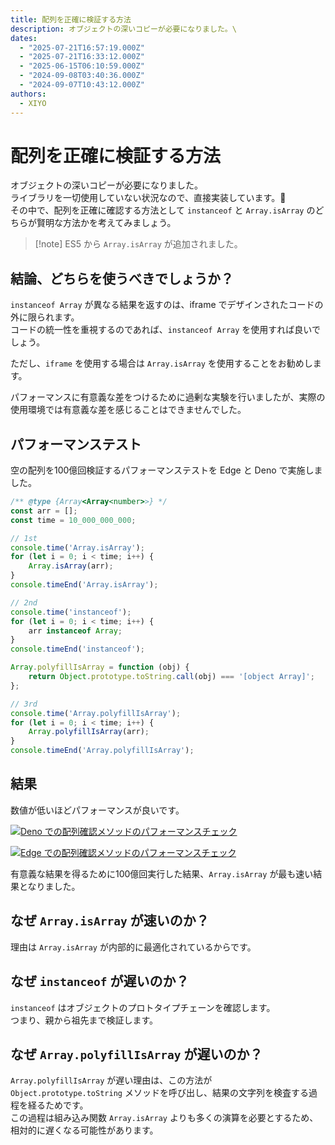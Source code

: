 ```yaml
---
title: 配列を正確に検証する方法
description: オブジェクトの深いコピーが必要になりました。\
dates:
  - "2025-07-21T16:57:19.000Z"
  - "2025-07-21T16:33:12.000Z"
  - "2025-06-15T06:10:59.000Z"
  - "2024-09-08T03:40:36.000Z"
  - "2024-09-07T10:43:12.000Z"
authors:
  - XIYO
---
```

# 配列を正確に検証する方法

オブジェクトの深いコピーが必要になりました。\
ライブラリを一切使用していない状況なので、直接実装しています。🤣\
その中で、配列を正確に確認する方法として `instanceof` と `Array.isArray` のどちらが賢明な方法かを考えてみましょう。

> \[!note]
> ES5 から `Array.isArray` が追加されました。

## 結論、どちらを使うべきでしょうか？

`instanceof Array` が異なる結果を返すのは、iframe でデザインされたコードの外に限られます。\
コードの統一性を重視するのであれば、`instanceof Array` を使用すれば良いでしょう。

ただし、`iframe` を使用する場合は `Array.isArray` を使用することをお勧めします。

パフォーマンスに有意義な差をつけるために過剰な実験を行いましたが、実際の使用環境では有意義な差を感じることはできませんでした。

## パフォーマンステスト

空の配列を100億回検証するパフォーマンステストを Edge と Deno で実施しました。

```javascript
/** @type {Array<Array<number>>} */
const arr = [];
const time = 10_000_000_000;

// 1st
console.time('Array.isArray');
for (let i = 0; i < time; i++) {
	Array.isArray(arr);
}
console.timeEnd('Array.isArray');

// 2nd
console.time('instanceof');
for (let i = 0; i < time; i++) {
	arr instanceof Array;
}
console.timeEnd('instanceof');

Array.polyfillIsArray = function (obj) {
	return Object.prototype.toString.call(obj) === '[object Array]';
};

// 3rd
console.time('Array.polyfillIsArray');
for (let i = 0; i < time; i++) {
	Array.polyfillIsArray(arr);
}
console.timeEnd('Array.polyfillIsArray');
```

## 結果

数値が低いほどパフォーマンスが良いです。

[![Deno での配列確認メソッドのパフォーマンスチェック](https://mermaid.ink/img/pako:eNpFkE9PwzAMxb-K5RNIbdVS_owekIBx4ICEBCeWHbzUXaO1SZWkUqtp3510YSIX51m_9-L4iNLUjBVOs2zJ-nTHnoSGcLzyHYPAZ2tphteW5QE-2TbG9qQlg9KwZm2gyOElwD07gdE5pTQpB5s_b6bcuQpMQpzSzi9-00QdkcF0c6O67v2CbmPUHKMEvk0sR6-Mhu_wFFw5ltcCIYc0fYJVHukdWdgUeXZ3c5tA-Zg9lGUC96usKIstJthzGF3V4bfHhRfoW-5ZYBWuNdnDMv8pcDR68zVriZW3IydozbhvL2IcavK8VrS31GPVUOdCdyD9Y8y_5lp5Yz_ibs8rPv0C4mF0cw?type=png)](https://mermaid.live/edit#pako:eNpFkE9PwzAMxb-K5RNIbdVS_owekIBx4ICEBCeWHbzUXaO1SZWkUqtp3510YSIX51m_9-L4iNLUjBVOs2zJ-nTHnoSGcLzyHYPAZ2tphteW5QE-2TbG9qQlg9KwZm2gyOElwD07gdE5pTQpB5s_b6bcuQpMQpzSzi9-00QdkcF0c6O67v2CbmPUHKMEvk0sR6-Mhu_wFFw5ltcCIYc0fYJVHukdWdgUeXZ3c5tA-Zg9lGUC96usKIstJthzGF3V4bfHhRfoW-5ZYBWuNdnDMv8pcDR68zVriZW3IydozbhvL2IcavK8VrS31GPVUOdCdyD9Y8y_5lp5Yz_ibs8rPv0C4mF0cw)

[![Edge での配列確認メソッドのパフォーマンスチェック](https://mermaid.ink/img/pako:eNpFkMFuwjAMhl_F8gmktipoha2HSWPjsMOkSdtphINJXRrRJihJtVaId18gQ-SS_NGXz7FPKE3FWOIwyoasT3fsSWgIyyvfMgh8sZZGeG1YHuCTbW1sR1oyKA0ra34dW5isqz1PYZbDKjzr2AmMjiGlQTnY_Fsy5a67wCSIlXb-YjJ1zBE5mnasVdu-39BtVI1RJXA9sOy9Mhq-QymYOJZTgZBDmj7DYx7pHVnYzJbZfFEkUDxkxdM8gWWRLfJ8iwl2HJpQVej7dOEF-oY7FliGY0X2cPn_OXDUe_M1aomltz0naE2_b26hP1bk-U3R3lKHZU2tC7dH0j_G3DNXyhv7Ead8Hfb5D6fxd78?type=png)](https://mermaid.live/edit#pako:eNpFkMFuwjAMhl_F8gmktipoha2HSWPjsMOkSdtphINJXRrRJihJtVaId18gQ-SS_NGXz7FPKE3FWOIwyoasT3fsSWgIyyvfMgh8sZZGeG1YHuCTbW1sR1oyKA0ra34dW5isqz1PYZbDKjzr2AmMjiGlQTnY_Fsy5a67wCSIlXb-YjJ1zBE5mnasVdu-39BtVI1RJXA9sOy9Mhq-QymYOJZTgZBDmj7DYx7pHVnYzJbZfFEkUDxkxdM8gWWRLfJ8iwl2HJpQVej7dOEF-oY7FliGY0X2cPn_OXDUe_M1aomltz0naE2_b26hP1bk-U3R3lKHZU2tC7dH0j_G3DNXyhv7Ead8Hfb5D6fxd78)

有意義な結果を得るために100億回実行した結果、`Array.isArray` が最も速い結果となりました。

## なぜ `Array.isArray` が速いのか？

理由は `Array.isArray` が内部的に最適化されているからです。

## なぜ `instanceof` が遅いのか？

`instanceof` はオブジェクトのプロトタイプチェーンを確認します。\
つまり、親から祖先まで検証します。

## なぜ `Array.polyfillIsArray` が遅いのか？

`Array.polyfillIsArray` が遅い理由は、この方法が `Object.prototype.toString` メソッドを呼び出し、結果の文字列を検査する過程を経るためです。\
この過程は組み込み関数 `Array.isArray` よりも多くの演算を必要とするため、相対的に遅くなる可能性があります。
